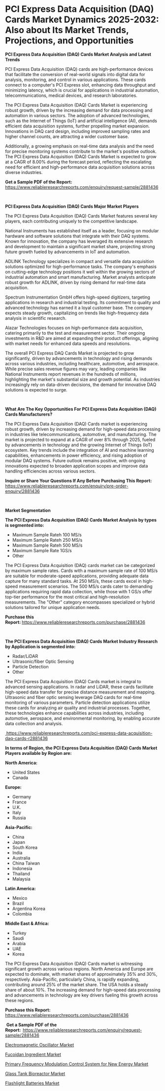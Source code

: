 <p><h1>PCI Express Data Acquisition (DAQ) Cards Market Dynamics 2025-2032: Also about Its Market Trends, Projections, and Opportunities</h1></p><p><strong>PCI Express Data Acquisition (DAQ) Cards Market Analysis and Latest Trends</strong></p>
<p><p>PCI Express Data Acquisition (DAQ) cards are high-performance devices that facilitate the conversion of real-world signals into digital data for analysis, monitoring, and control in various applications. These cards connect to a computer's PCI Express slot, enhancing data throughput and minimizing latency, which is crucial for applications in industrial automation, telecommunications, medical devices, and research laboratories.</p><p>The PCI Express Data Acquisition (DAQ) Cards Market is experiencing robust growth, driven by the increasing demand for data processing and automation in various sectors. The adoption of advanced technologies, such as the Internet of Things (IoT) and artificial intelligence (AI), demands efficient data acquisition systems, further propelling market expansion. Innovations in DAQ card design, including improved sampling rates and higher channel counts, are attracting a wider customer base.</p><p>Additionally, a growing emphasis on real-time data analysis and the need for precise monitoring systems contribute to the market's positive outlook. The PCI Express Data Acquisition (DAQ) Cards Market is expected to grow at a CAGR of 8.00% during the forecast period, reflecting the escalating need for efficient and high-performance data acquisition solutions across diverse industries.</p></p>
<p><strong>Get a Sample PDF of the Report:&nbsp;</strong> <a href="https://www.reliableresearchreports.com/enquiry/request-sample/2881436?utm_campaign=83&utm_medium=2&utm_source=Github&utm_content=ia&utm_term=12032025&utm_id=pci-express-data-acquisition-daq-cards">https://www.reliableresearchreports.com/enquiry/request-sample/2881436</a></p>
<p>&nbsp;</p>
<p><strong>PCI Express Data Acquisition (DAQ) Cards Major Market Players</strong></p>
<p><p>The PCI Express Data Acquisition (DAQ) Cards Market features several key players, each contributing uniquely to the competitive landscape. </p><p>National Instruments has established itself as a leader, focusing on modular hardware and software solutions that integrate with their DAQ systems. Known for innovation, the company has leveraged its extensive research and development to maintain a significant market share, projecting strong future growth fueled by advancements in IoT and automation.</p><p>ADLINK Technology specializes in compact and versatile data acquisition solutions optimized for high-performance tasks. The company's emphasis on cutting-edge technology positions it well within the growing sectors of industrial automation and smart manufacturing. Market analysts anticipate robust growth for ADLINK, driven by rising demand for real-time data acquisition.</p><p>Spectrum Instrumentation GmbH offers high-speed digitizers, targeting applications in research and industrial testing. Its commitment to quality and advanced technology has earned it a loyal customer base. The company expects steady growth, capitalizing on trends like high-frequency data analysis in scientific research.</p><p>Alazar Technologies focuses on high-performance data acquisition, catering primarily to the test and measurement sector. Their ongoing investments in R&D are aimed at expanding their product offerings, aligning with market needs for enhanced data speeds and resolutions.</p><p>The overall PCI Express DAQ Cards Market is projected to grow significantly, driven by advancements in technology and rising demands across various industries, including healthcare, automotive, and aerospace. While precise sales revenue figures may vary, leading companies like National Instruments report revenues in the hundreds of millions, highlighting the market's substantial size and growth potential. As industries increasingly rely on data-driven decisions, the demand for innovative DAQ solutions is expected to surge.</p></p>
<p>&nbsp;</p>
<p><strong>What Are The Key Opportunities For PCI Express Data Acquisition (DAQ) Cards Manufacturers?</strong></p>
<p><p>The PCI Express Data Acquisition (DAQ) Cards market is experiencing robust growth, driven by increasing demand for high-speed data processing in industries like telecommunications, automotive, and manufacturing. The market is projected to expand at a CAGR of over 8% through 2025, fueled by advancements in technology and the growing Internet of Things (IoT) ecosystem. Key trends include the integration of AI and machine learning capabilities, enhancements in power efficiency, and rising adoption of modular DAQ systems. Future outlook remains positive, with ongoing innovations expected to broaden application scopes and improve data handling efficiencies across various sectors.</p></p>
<p><strong>Inquire or Share Your Questions If Any Before Purchasing This Report:</strong> <a href="https://www.reliableresearchreports.com/enquiry/pre-order-enquiry/2881436?utm_campaign=83&utm_medium=2&utm_source=Github&utm_content=ia&utm_term=12032025&utm_id=pci-express-data-acquisition-daq-cards">https://www.reliableresearchreports.com/enquiry/pre-order-enquiry/2881436</a></p>
<p>&nbsp;</p>
<p><strong>Market Segmentation</strong></p>
<p><strong>The PCI Express Data Acquisition (DAQ) Cards Market Analysis by types is segmented into:</strong></p>
<p><ul><li> Maximum Sample Rateh 100 MS/s</li><li>Maximum Sample Rateh 250 MS/s</li><li>Maximum Sample Rateh 500 MS/s</li><li>Maximum Sample Rate 1GS/s</li><li>Other </li></ul></p>
<p><p>The PCI Express Data Acquisition (DAQ) cards market can be categorized by maximum sample rates. Cards with a maximum sample rate of 100 MS/s are suitable for moderate-speed applications, providing adequate data capture for many standard tasks. At 250 MS/s, these cards excel in high-speed measurement scenarios. The 500 MS/s cards cater to demanding applications requiring rapid data collection, while those with 1 GS/s offer top-tier performance for the most critical and high-resolution measurements. The "Other" category encompasses specialized or hybrid solutions tailored for unique application needs.</p></p>
<p><strong>Purchase this Report:&nbsp;</strong><a href="https://www.reliableresearchreports.com/purchase/2881436?utm_campaign=83&utm_medium=2&utm_source=Github&utm_content=ia&utm_term=12032025&utm_id=pci-express-data-acquisition-daq-cards">https://www.reliableresearchreports.com/purchase/2881436</a></p>
<p>&nbsp;</p>
<p><strong>The PCI Express Data Acquisition (DAQ) Cards Market Industry Research by Application is segmented into:</strong></p>
<p><ul><li> Radar/LiDAR</li><li>Ultrasonic/fiber Optic Sensing</li><li>Particle Detection</li><li>Other </li></ul></p>
<p><p>The PCI Express Data Acquisition (DAQ) Cards market is integral to advanced sensing applications. In radar and LiDAR, these cards facilitate high-speed data transfer for precise distance measurement and mapping. Ultrasonic and fiber optic sensing leverage DAQ cards for real-time monitoring of various parameters. Particle detection applications utilize these cards for analyzing air quality and industrial processes. Together, these technologies enhance capabilities across industries, including automotive, aerospace, and environmental monitoring, by enabling accurate data collection and analysis.</p></p>
<p><a href="https://www.reliableresearchreports.com/pci-express-data-acquisition-daq-cards-r2881436?utm_campaign=83&utm_medium=2&utm_source=Github&utm_content=ia&utm_term=12032025&utm_id=pci-express-data-acquisition-daq-cards">&nbsp;https://www.reliableresearchreports.com/pci-express-data-acquisition-daq-cards-r2881436</a></p>
<p><strong>In terms of Region, the PCI Express Data Acquisition (DAQ) Cards Market Players available by Region are:</strong></p>
<p>
    <p> <strong> North America: </strong>
        <ul>
            <li>United States</li>
            <li>Canada</li>
        </ul>
        </p> 
    <p> <strong> Europe: </strong>
        <ul>
            <li>Germany</li>
            <li>France</li>
            <li>U.K.</li>
            <li>Italy</li>
            <li>Russia</li>
        </ul>
        </p> 
    <p> <strong> Asia-Pacific: </strong>
        <ul>
            <li>China</li>
            <li>Japan</li>
            <li>South Korea</li>
            <li>India</li>
            <li>Australia</li>
            <li>China Taiwan</li>
            <li>Indonesia</li>
            <li>Thailand</li>
            <li>Malaysia</li>
        </ul>
        </p> 
    <p> <strong> Latin America: </strong>
        <ul>
            <li>Mexico</li>
            <li>Brazil</li>
            <li>Argentina Korea</li>
            <li>Colombia</li>
        </ul>
        </p> 
    <p> <strong> Middle East & Africa: </strong>
        <ul>
            <li>Turkey</li>
            <li>Saudi</li>
            <li>Arabia</li>
            <li>UAE</li>
            <li>Korea</li>
        </ul>
    </p>
    </p>
<p><p>The PCI Express Data Acquisition (DAQ) Cards market is witnessing significant growth across various regions. North America and Europe are expected to dominate, with market shares of approximately 35% and 30%, respectively. Asia-Pacific, particularly China, is rapidly expanding, contributing around 25% of the market share. The USA holds a steady share of about 10%. The increasing demand for high-speed data processing and advancements in technology are key drivers fueling this growth across these regions.</p></p>
<p><strong>Purchase this Report: </strong><a href="https://www.reliableresearchreports.com/purchase/2881436?utm_campaign=83&utm_medium=2&utm_source=Github&utm_content=ia&utm_term=12032025&utm_id=pci-express-data-acquisition-daq-cards">https://www.reliableresearchreports.com/purchase/2881436</a></p>
<p>&nbsp;<strong>Get a Sample PDF of the Report:&nbsp;&nbsp;</strong><a href="https://www.reliableresearchreports.com/enquiry/request-sample/2881436?utm_campaign=83&utm_medium=2&utm_source=Github&utm_content=ia&utm_term=12032025&utm_id=pci-express-data-acquisition-daq-cards">https://www.reliableresearchreports.com/enquiry/request-sample/2881436</a></p>
<p><strong></strong></p>
<p><p><a href="https://github.com/shefikagbons/Market-Research-Report-List-1/blob/main/electromagnetic-oscillator-market.md?utm_campaign=83&utm_medium=2&utm_source=Github&utm_content=ia&utm_term=12032025&utm_id=pci-express-data-acquisition-daq-cards">Electromagnetic Oscillator Market</a></p><p><a href="https://github.com/nontoengolo/Market-Research-Report-List-1/blob/main/fucoidan-ingredient-market.md?utm_campaign=83&utm_medium=2&utm_source=Github&utm_content=ia&utm_term=12032025&utm_id=pci-express-data-acquisition-daq-cards">Fucoidan Ingredient Market</a></p><p><a href="https://github.com/signallaikun/Market-Research-Report-List-1/blob/main/primary-frequency-modulation-control-system-for-new-energy-market.md?utm_campaign=83&utm_medium=2&utm_source=Github&utm_content=ia&utm_term=12032025&utm_id=pci-express-data-acquisition-daq-cards">Primary Frequency Modulation Control System for New Energy Market</a></p><p><a href="https://github.com/pomasifilo/Market-Research-Report-List-1/blob/main/glass-tank-bioreactor-market.md?utm_campaign=83&utm_medium=2&utm_source=Github&utm_content=ia&utm_term=12032025&utm_id=pci-express-data-acquisition-daq-cards">Glass Tank Bioreactor Market</a></p><p><a href="https://github.com/avikalitesjj/Market-Research-Report-List-1/blob/main/flashlight-batteries-market.md?utm_campaign=83&utm_medium=2&utm_source=Github&utm_content=ia&utm_term=12032025&utm_id=pci-express-data-acquisition-daq-cards">Flashlight Batteries Market</a></p></p>
